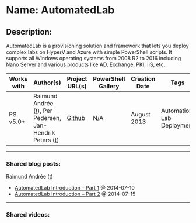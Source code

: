 # Name: AutomatedLab

## Description:
AutomatedLab is a provisioning solution and framework that lets you deploy complex labs on HyperV and Azure with simple PowerShell scripts. It supports all Windows operating systems from 2008 R2 to 2016 including Nano Server and various products like AD, Exchange, PKI, IIS, etc. 

| Works with | Author(s) | Project URL(s) | PowerShell Gallery | Creation Date | Tags |
|------------|--------|-------------------|--------------------|---------------|------|
| PS v5.0+ | Raimund Andrée (<a href="https://twitter.com/raimundandree" target="_blank">t</a>), Per Pedersen, Jan-Hendrik Peters (<a href="https://twitter.com/nyanhp" target="_blank">t</a>) | [Github](https://github.com/AutomatedLab/AutomatedLab) | N/A | August 2013 | Automation, Lab Deployment |

____
### Shared blog posts:
Raimund Andrée (<a href="https://twitter.com/raimundandree" target="_blank">t</a>)
- [AutomatedLab Introduction – Part 1](https://blogs.technet.microsoft.com/fieldcoding/2014/07/10/automatedlab-introduction-part-1/) @ 2014-07-10
- [AutomatedLab Introduction – Part 2](https://blogs.technet.microsoft.com/fieldcoding/2014/07/15/automatedlab-introduction-part-2/) @ 2014-07-15

____
### Shared videos:



